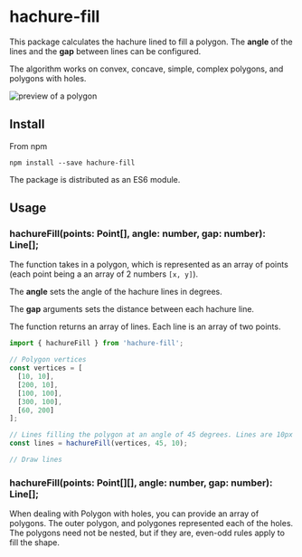 # hachure-fill

This package calculates the hachure lined to fill a polygon. The **angle** of the lines and the **gap** between lines can be configured.

The algorithm works on convex, concave, simple, complex polygons, and polygons with holes. 

![preview of a polygon](https://user-images.githubusercontent.com/833927/242424090-90e60c00-c87b-4033-ae63-c0f38fa5d291.png)


## Install

From npm

```
npm install --save hachure-fill
```

The package is distributed as an ES6 module. 

## Usage

### hachureFill(points: Point[], angle: number, gap: number): Line[];

The function takes in a polygon, which is represented as an array of points (each point being a an array of 2 numbers `[x, y]`). 

The **angle** sets the angle of the hachure lines in degrees. 

The  **gap** arguments sets the distance between each hachure line. 

The function returns an array of lines. Each line is an array of two points. 

```javascript
import { hachureFill } from 'hachure-fill';

// Polygon vertices
const vertices = [
  [10, 10],
  [200, 10],
  [100, 100],
  [300, 100],
  [60, 200]
];

// Lines filling the polygon at an angle of 45 degrees. Lines are 10px apart.
const lines = hachureFill(vertices, 45, 10);

// Draw lines
```

### hachureFill(points: Point[][], angle: number, gap: number): Line[];

When dealing with Polygon with holes, you can provide an array of polygons. The outer polygon, and polygones represented each of the holes. 
The polygons need not be nested, but if they are, even-odd rules apply to fill the shape. 
